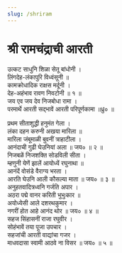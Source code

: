 ```yaml
---
slug: /shriram
---
```

# श्री रामचंद्राची आरती

उत्कट साधुनि शिळा सेतू बांधोनी ।<br />
लिंगदेह-लंकापुरि विध्वंसूनी ॥<br />
कामक्रोधादिक राक्षस मर्दूनी ।<br />
देह-अहंभाव रावण निवटोनी ॥ १ ॥<br />
जय एव जय देव निजबोधा रामा ।<br />
परमार्थे आरती सद्भावें आरती परिपूर्णकामा ॥ध्रु० ॥

प्रथम सीताशुद्धी हनुमंत गेला ।<br />
लंका दहन करुनी अखया मारिला ॥<br />
मारिला जंबूमाळी बुवनीं त्राहाटीला ।<br />
आनंदाची गुढी घेउनियां अला ॥ जय० ॥ २ ॥<br />
निजबळें निजशक्ति सोडविली सीता ।<br />
म्हणुनी येणें झालें आयोध्यें रघुनाथा ॥<br />
आनंदें वोसंडे वैराग्य भरता ।<br />
आरति घेउनि आली कौसल्या माता ॥ जय० ॥ ३ ॥<br />
अनुहतवादित्रध्वनि गर्जति अपार ।<br />
अठरा पद्मे वानर करिती भुभुःकार ॥<br />
अयोध्येसी आले दशरथकुमार ।<br />
नगरीं होत आहे आनंद थोर ॥ जय० ॥ ४ ॥<br />
सहज सिंहासनीं राजा रघुवीर ।<br />
सोहंभावें तया पूजा उपचार ।<br />
सहजांची आरती वाद्यांचा गजर ।<br />
माधवदासा स्वामी आठवे ना विसर ॥ जय० ॥ ५ ॥